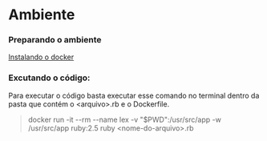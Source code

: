 # Ambiente
### Preparando o ambiente 
 [Instalando o docker](https://www.digitalocean.com/community/tutorials/como-instalar-e-usar-o-docker-no-ubuntu-18-04-pt)
 
### Excutando o código: 
Para executar o código basta executar esse comando no terminal dentro da pasta que contém o  \<arquivo>.rb e o Dockerfile.
>docker run -it --rm --name lex -v "$PWD":/usr/src/app -w /usr/src/app ruby:2.5 ruby \<nome-do-arquivo>.rb

